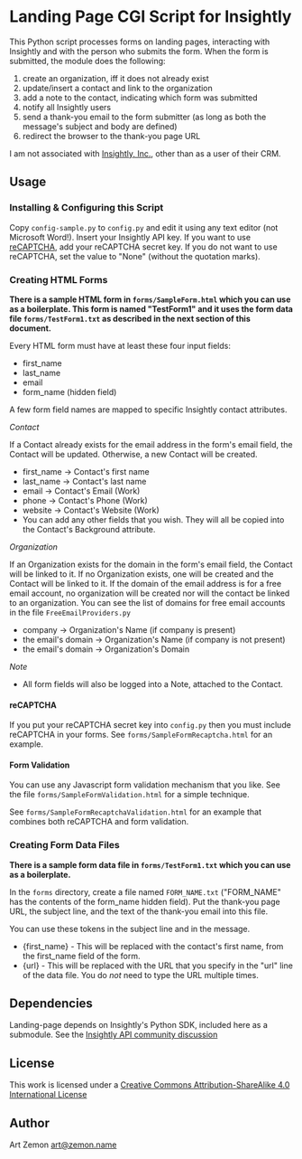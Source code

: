 # Landing Page CGI Script for Insightly #

This Python script processes forms on landing pages, interacting with Insightly and with the person who submits the form. 
When the form is submitted, the module does the following:

1. create an organization, iff it does not already exist
1. update/insert a contact and link to the organization
1. add a note to the contact, indicating which form was submitted
1. notify all Insightly users
1. send a thank-you email to the form submitter (as long as both the message's subject and body are defined)
1. redirect the browser to the thank-you page URL

I am not associated with [Insightly, Inc.](https://www.insightly.com/), other than as a user of their CRM.

## Usage ##

### Installing & Configuring this Script ###

Copy `config-sample.py` to `config.py` and edit it using any text editor (not Microsoft Word!).
Insert your Insightly API key. 
If you want to use [reCAPTCHA](https://www.google.com/recaptcha/), add your reCAPTCHA secret key. 
If you do not want to use reCAPTCHA, set the value to "None" (without the quotation marks).

### Creating HTML Forms ###

**There is a sample HTML form in `forms/SampleForm.html` which you can use as a boilerplate. This form is named "TestForm1" and it uses the form data file `forms/TestForm1.txt` as described in the next section of this document.**

Every HTML form must have at least these four input fields:

* first_name
* last_name
* email
* form_name (hidden field)

A few form field names are mapped to specific Insightly contact attributes.

*Contact*

If a Contact already exists for the email address in the form's email field, the Contact will be updated. Otherwise, a new Contact will be created.

* first_name -> Contact's first name
* last_name -> Contact's last name
* email -> Contact's Email (Work)
* phone -> Contact's Phone (Work)
* website -> Contact's Website (Work)
* You can add any other fields that you wish. They will all be copied into the Contact's Background attribute.

*Organization*

If an Organization exists for the domain in the form's email field, the Contact will be linked to it.
If no Organization exists, one will be created and the Contact will be linked to it.
If the domain of the email address is for a free email account, no organization will be created nor will the contact be linked to an organization.
You can see the list of domains for free email accounts in the file `FreeEmailProviders.py`

* company -> Organization's Name (if company is present)
* the email's domain -> Organization's Name (if company is not present)
* the email's domain -> Organization's Domain

*Note*

* All form fields will also be logged into a Note, attached to the Contact.

#### reCAPTCHA ####

If you put your reCAPTCHA secret key into `config.py` then you must include reCAPTCHA in your forms.
See `forms/SampleFormRecaptcha.html` for an example.

#### Form Validation ####

You can use any Javascript form validation mechanism that you like. See the file `forms/SampleFormValidation.html` for a simple technique.

See `forms/SampleFormRecaptchaValidation.html` for an example that combines both reCAPTCHA and form validation.

### Creating Form Data Files ###

**There is a sample form data file in `forms/TestForm1.txt` which you can use as a boilerplate.**

In the `forms` directory, create a file named `FORM_NAME.txt` ("FORM_NAME" has the contents of the form_name hidden field). 
Put the thank-you page URL, the subject line, and the text of the thank-you email into this file.

You can use these tokens in the subject line and in the message. 

* {first_name} - This will be replaced with the contact's first name, from the first_name field of the form.
* {url} - This will be replaced with the URL that you specify in the "url" line of the data file. You do _not_ need to type the URL multiple times.

## Dependencies ##

Landing-page depends on Insightly's Python SDK, included here as a submodule. See the [Insightly API community discussion](https://support.insight.ly/hc/en-us/community/topics/200257170-Insightly-API)

## License ##

This work is licensed under a [Creative Commons Attribution-ShareAlike 4.0 International License](http://creativecommons.org/licenses/by-sa/4.0/) 

## Author ##

Art Zemon <art@zemon.name>
